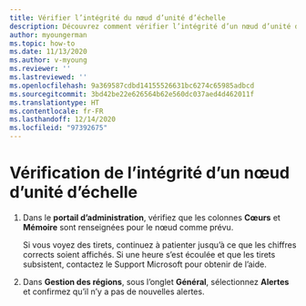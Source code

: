 ```yaml
---
title: Vérifier l’intégrité du nœud d’unité d’échelle
description: Découvrez comment vérifier l’intégrité d’un nœud d’unité d’échelle.
author: myoungerman
ms.topic: how-to
ms.date: 11/13/2020
ms.author: v-myoung
ms.reviewer: ''
ms.lastreviewed: ''
ms.openlocfilehash: 9a369587cdbd14155526631bc6274c65985adbcd
ms.sourcegitcommit: 3bd42be22e626564b62e560dc037aed4d462011f
ms.translationtype: HT
ms.contentlocale: fr-FR
ms.lasthandoff: 12/14/2020
ms.locfileid: "97392675"
---
```

# <a name="verifying-scale-unit-node-health"></a>Vérification de l’intégrité d’un nœud d’unité d’échelle

1.  Dans le **portail d’administration**, vérifiez que les colonnes **Cœurs** et **Mémoire** sont renseignées pour le nœud comme prévu.
    
    Si vous voyez des tirets, continuez à patienter jusqu’à ce que les chiffres corrects soient affichés. Si une heure s’est écoulée et que les tirets subsistent, contactez le Support Microsoft pour obtenir de l’aide.
    
2.  Dans **Gestion des régions**, sous l’onglet **Général**, sélectionnez **Alertes** et confirmez qu’il n’y a pas de nouvelles alertes.
    
